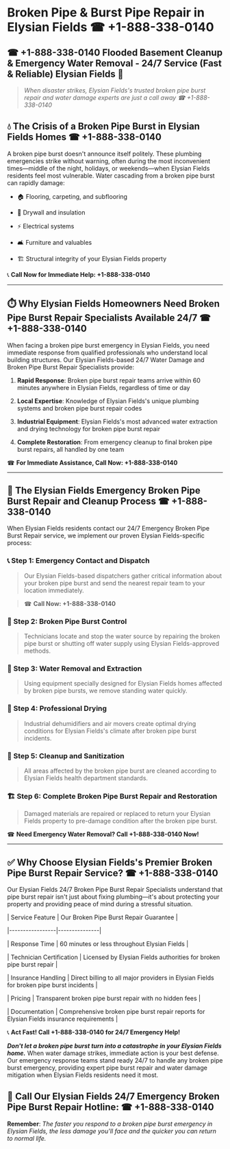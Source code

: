 # Broken Pipe & Burst Pipe Repair in Elysian Fields ☎ +1-888-338-0140  
## ☎ +1-888-338-0140 Flooded Basement Cleanup & Emergency Water Removal - 24/7 Service (Fast & Reliable) Elysian Fields 🚨  

> *When disaster strikes, Elysian Fields's trusted broken pipe burst repair and water damage experts are just a call away ☎ +1-888-338-0140*  

## 💧 The Crisis of a Broken Pipe Burst in Elysian Fields Homes ☎ +1-888-338-0140  

A broken pipe burst doesn't announce itself politely. These plumbing emergencies strike without warning, often during the most inconvenient times—middle of the night, holidays, or weekends—when Elysian Fields residents feel most vulnerable. Water cascading from a broken pipe burst can rapidly damage:  

* 🏠 Flooring, carpeting, and subflooring  
* 🧱 Drywall and insulation  
* ⚡ Electrical systems  
* 🛋️ Furniture and valuables  
* 🏗️ Structural integrity of your Elysian Fields property  

📞 **Call Now for Immediate Help: +1-888-338-0140**  

---  

## ⏱️ Why Elysian Fields Homeowners Need Broken Pipe Burst Repair Specialists Available 24/7 ☎ +1-888-338-0140  

When facing a broken pipe burst emergency in Elysian Fields, you need immediate response from qualified professionals who understand local building structures. Our Elysian Fields-based 24/7 Water Damage and Broken Pipe Burst Repair Specialists provide:  

1. **Rapid Response**: Broken pipe burst repair teams arrive within 60 minutes anywhere in Elysian Fields, regardless of time or day  
2. **Local Expertise**: Knowledge of Elysian Fields's unique plumbing systems and broken pipe burst repair codes  
3. **Industrial Equipment**: Elysian Fields's most advanced water extraction and drying technology for broken pipe burst repair  
4. **Complete Restoration**: From emergency cleanup to final broken pipe burst repairs, all handled by one team  

☎ **For Immediate Assistance, Call Now: +1-888-338-0140**  

---  

## 🔧 The Elysian Fields Emergency Broken Pipe Burst Repair and Cleanup Process ☎ +1-888-338-0140  

When Elysian Fields residents contact our 24/7 Emergency Broken Pipe Burst Repair service, we implement our proven Elysian Fields-specific process:  

### 📞 Step 1: Emergency Contact and Dispatch  
> Our Elysian Fields-based dispatchers gather critical information about your broken pipe burst and send the nearest repair team to your location immediately.  
> ☎ **Call Now: +1-888-338-0140**  

### 🚿 Step 2: Broken Pipe Burst Control  
> Technicians locate and stop the water source by repairing the broken pipe burst or shutting off water supply using Elysian Fields-approved methods.  

### 🌊 Step 3: Water Removal and Extraction  
> Using equipment specially designed for Elysian Fields homes affected by broken pipe bursts, we remove standing water quickly.  

### 💨 Step 4: Professional Drying  
> Industrial dehumidifiers and air movers create optimal drying conditions for Elysian Fields's climate after broken pipe burst incidents.  

### 🧼 Step 5: Cleanup and Sanitization  
> All areas affected by the broken pipe burst are cleaned according to Elysian Fields health department standards.  

### 🏗️ Step 6: Complete Broken Pipe Burst Repair and Restoration  
> Damaged materials are repaired or replaced to return your Elysian Fields property to pre-damage condition after the broken pipe burst.  

☎ **Need Emergency Water Removal? Call +1-888-338-0140 Now!**  

---  

## ✅ Why Choose Elysian Fields's Premier Broken Pipe Burst Repair Service? ☎ +1-888-338-0140  

Our Elysian Fields 24/7 Broken Pipe Burst Repair Specialists understand that pipe burst repair isn't just about fixing plumbing—it's about protecting your property and providing peace of mind during a stressful situation.  

| Service Feature | Our Broken Pipe Burst Repair Guarantee |  
|-----------------|---------------|  
| Response Time | 60 minutes or less throughout Elysian Fields |  
| Technician Certification | Licensed by Elysian Fields authorities for broken pipe burst repair |  
| Insurance Handling | Direct billing to all major providers in Elysian Fields for broken pipe burst incidents |  
| Pricing | Transparent broken pipe burst repair with no hidden fees |  
| Documentation | Comprehensive broken pipe burst repair reports for Elysian Fields insurance requirements |  

📞 **Act Fast! Call +1-888-338-0140 for 24/7 Emergency Help!**  

***Don't let a broken pipe burst turn into a catastrophe in your Elysian Fields home.*** When water damage strikes, immediate action is your best defense. Our emergency response teams stand ready 24/7 to handle any broken pipe burst emergency, providing expert pipe burst repair and water damage mitigation when Elysian Fields residents need it most.  

## 📱 Call Our Elysian Fields 24/7 Emergency Broken Pipe Burst Repair Hotline: ☎ +1-888-338-0140  

**Remember**: *The faster you respond to a broken pipe burst emergency in Elysian Fields, the less damage you'll face and the quicker you can return to normal life.*
